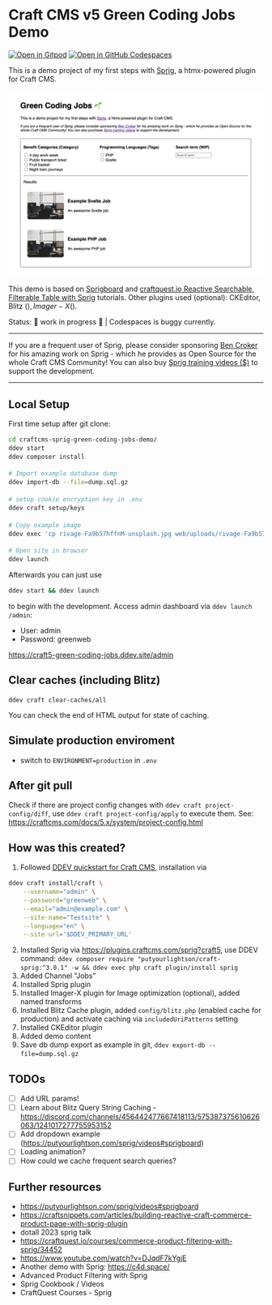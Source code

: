 # Craft CMS v5 Green Coding Jobs Demo

[![Open in Gitpod](https://gitpod.io/button/open-in-gitpod.svg)](https://gitpod.io/?autostart=true#DDEV_REPO=https%3A%2F%2Fgithub.com%2Fmandrasch%2Fcraftcms-sprig-green-coding-jobs-demo,DDEV_ARTIFACTS=https%3A%2F%2Fgithub.com%2Fddev%2Fd10simple-artifacts/https://github.com/ddev/ddev-gitpod-launcher/) [![Open in GitHub Codespaces](https://github.com/codespaces/badge.svg)](https://codespaces.new/mandrasch/craftcms-sprig-green-coding-jobs-demo)

This is a demo project of my first steps with [Sprig](https://putyourlightson.com/plugins/sprig), a htmx-powered plugin for Craft CMS.

![Screenshot of search with checkbox filters](screenshot.png)

This demo is based on [Sprigboard](https://putyourlightson.com/sprig/videos#sprigboard) and [craftquest.io Reactive Searchable, Filterable Table with Sprig](https://craftquest.io/courses/reactive-searchable-filterable-table-with-sprig) tutorials. Other plugins used (optional): CKEditor, Blitz ($), Imager-X ($).

Status: 🚧 work in progress 🚧 | Codespaces is buggy currently.

<hr>

If you are a frequent user of Sprig, please consider sponsoring [Ben Croker](https://bencroker.com/) for his amazing work on Sprig - which he provides as Open Source for the whole Craft CMS Community! You can also buy [Sprig training videos ($)](https://putyourlightson.com/sprig/training) to support the development.

<hr>

## Local Setup

First time setup after git clone:

```bash
cd craftcms-sprig-green-coding-jobs-demo/
ddev start
ddev composer install

# Import example database dump
ddev import-db --file=dump.sql.gz

# setup cookie encryption key in .env
ddev craft setup/keys

# Copy example image
ddev exec 'cp rivage-Fa9b57hffnM-unsplash.jpg web/uploads/rivage-Fa9b57hffnM-unsplash.jpg'

# Open site in browser
ddev launch
```

Afterwards you can just use

```bash
ddev start && ddev launch
```

to begin with the development. Access admin dashboard via `ddev launch /admin`:

- User: admin
- Password: greenweb

https://craft5-green-coding-jobs.ddev.site/admin

## Clear caches (including Blitz)

```
ddev craft clear-caches/all
```

You can check the end of HTML output for state of caching.

## Simulate production enviroment

- switch to `ENVIRONMENT=production` in `.env`

## After git pull

Check if there are project config changes with `ddev craft project-config/diff`, use `ddev craft project-config/apply` to execute them. See: https://craftcms.com/docs/5.x/system/project-config.html

## How was this created?

1. Followed [DDEV quickstart for Craft CMS](https://ddev.readthedocs.io/en/stable/users/quickstart/#craft-cms),
   installation via

```bash
ddev craft install/craft \
    --username="admin" \
    --password="greenweb" \
    --email="admin@example.com" \
    --site-name="Testsite" \
    --language="en" \
    --site-url='$DDEV_PRIMARY_URL'
```

2. Installed Sprig via https://plugins.craftcms.com/sprig?craft5, use DDEV command: `ddev composer require "putyourlightson/craft-sprig:^3.0.1" -w && ddev exec php craft plugin/install sprig`
3. Added Channel "Jobs"
4. Installed Sprig plugin
5. Installed Imager-X plugin for Image optimization (optional), added named transforms
6. Installed Blitz Cache plugin, added `config/blitz.php` (enabled cache for production) and activate caching via `includedUriPatterns` setting
7. Installed CKEditor plugin
8. Added demo content
9. Save db dump export as example in git, `ddev export-db --file=dump.sql.gz`

## TODOs

- [ ] Add URL params!
- [ ] Learn about Blitz Query String Caching - https://discord.com/channels/456442477667418113/575387375610626063/1241017277755953152
- [ ] Add dropdown example (https://putyourlightson.com/sprig/videos#sprigboard)
- [ ] Loading animation?
- [ ] How could we cache frequent search queries?

## Further resources

- https://putyourlightson.com/sprig/videos#sprigboard
- https://craftsnippets.com/articles/building-reactive-craft-commerce-product-page-with-sprig-plugin
- dotall 2023 sprig talk
- https://craftquest.io/courses/commerce-product-filtering-with-sprig/34452
- https://www.youtube.com/watch?v=DJqdF7kYgjE
- Another demo with Sprig: https://c4d.space/
- Advanced Product Filtering with Sprig
- Sprig Cookbook / Videos
- CraftQuest Courses - Sprig
